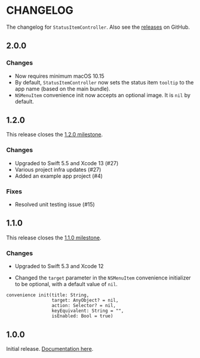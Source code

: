 # CHANGELOG

The changelog for `StatusItemController`. Also see the [releases](https://github.com/hexedbits/StatusItemController/releases) on GitHub.

2.0.0
-----

### Changes

- Now requires minimum macOS 10.15
- By default, `StatusItemController` now sets the status item `tooltip` to the app name (based on the main bundle).
- `NSMenuItem` convenience init now accepts an optional image. It is `nil` by default.


1.2.0
-----

This release closes the [1.2.0 milestone](https://github.com/hexedbits/StatusItemController/milestone/2?closed=1).

### Changes
- Upgraded to Swift 5.5 and Xcode 13 (#27)
- Various project infra updates (#27)
- Added an example app project (#4)

### Fixes

- Resolved unit testing issue (#15)


1.1.0
-----

This release closes the [1.1.0 milestone](https://github.com/hexedbits/StatusItemController/milestone/1?closed=1).

### Changes

- Upgraded to Swift 5.3 and Xcode 12

- Changed the `target` parameter in the `NSMenuItem` convenience initializer to be optional, with a default value of `nil`.

```
convenience init(title: String,
                 target: AnyObject? = nil,
                 action: Selector? = nil,
                 keyEquivalent: String = "",
                 isEnabled: Bool = true)
```


1.0.0
-----

Initial release. [Documentation here](https://hexedbits.github.io/StatusItemController/).
